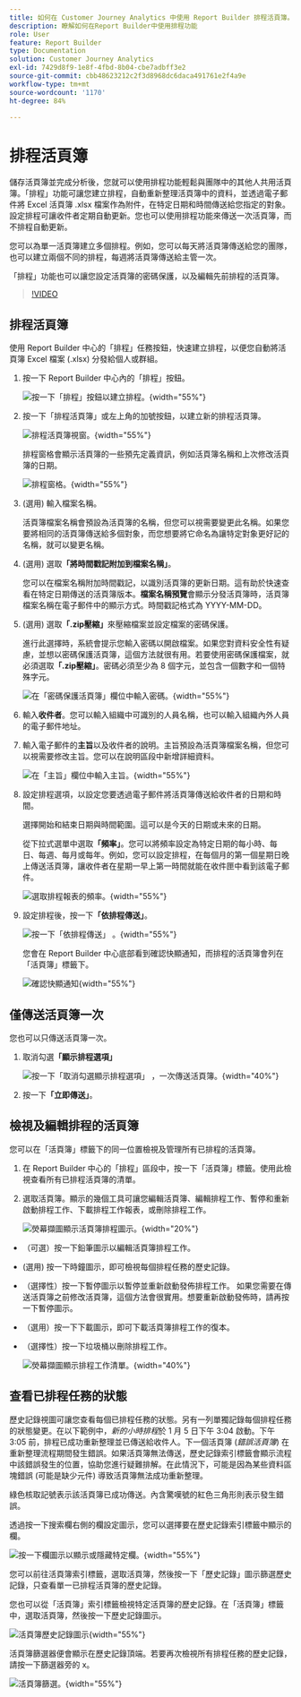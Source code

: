 ```yaml
---
title: 如何在 Customer Journey Analytics 中使用 Report Builder 排程活頁簿。
description: 瞭解如何在Report Builder中使用排程功能
role: User
feature: Report Builder
type: Documentation
solution: Customer Journey Analytics
exl-id: 7429d8f9-1e8f-4fbd-8b04-cbe7adbff3e2
source-git-commit: cbb48623212c2f3d8968dc6daca491761e2f4a9e
workflow-type: tm+mt
source-wordcount: '1170'
ht-degree: 84%

---
```


# 排程活頁簿

儲存活頁簿並完成分析後，您就可以使用排程功能輕鬆與團隊中的其他人共用活頁簿。「排程」功能可讓您建立排程，自動重新整理活頁簿中的資料，並透過電子郵件將 Excel 活頁簿 .xlsx 檔案作為附件，在特定日期和時間傳送給您指定的對象。設定排程可讓收件者定期自動更新。您也可以使用排程功能來傳送一次活頁簿，而不排程自動更新。

您可以為單一活頁簿建立多個排程。例如，您可以每天將活頁簿傳送給您的團隊，也可以建立兩個不同的排程，每週將活頁簿傳送給主管一次。

「排程」功能也可以讓您設定活頁簿的密碼保護，以及編輯先前排程的活頁簿。

>[!VIDEO](https://video.tv.adobe.com/v/3413079/?quality=12&learn=on)

## 排程活頁簿

使用 Report Builder 中心的「排程」任務按鈕，快速建立排程，以便您自動將活頁簿 Excel 檔案 (.xlsx) 分發給個人或群組。

1. 按一下 Report Builder 中心內的「排程」按鈕。

   ![按一下「排程」按鈕以建立排程。](./assets/schedule-button.png){width="55%"}

1. 按一下「排程活頁簿」或左上角的加號按鈕，以建立新的排程活頁簿。

   ![排程活頁簿視窗。](./assets/schedule-workbook.png){width="55%"}

   排程窗格會顯示活頁簿的一些預先定義資訊，例如活頁簿名稱和上次修改活頁簿的日期。

   ![排程窗格。](./assets/schedule-pane.png){width="55%"}

1. (選用) 輸入檔案名稱。

   活頁簿檔案名稱會預設為活頁簿的名稱，但您可以視需要變更此名稱。如果您要將相同的活頁簿傳送給多個對象，而您想要將它命名為讓特定對象更好記的名稱，就可以變更名稱。

1. (選用) 選取&#x200B;**「將時間戳記附加到檔案名稱」**。

   您可以在檔案名稱附加時間戳記，以識別活頁簿的更新日期。這有助於快速查看在特定日期傳送的活頁簿版本。**檔案名稱預覽**&#x200B;會顯示分發活頁簿時，活頁簿檔案名稱在電子郵件中的顯示方式。時間戳記格式為 YYYY-MM-DD。

1. (選用) 選取&#x200B;**「.zip壓縮」**&#x200B;來壓縮檔案並設定檔案的密碼保護。

   進行此選擇時，系統會提示您輸入密碼以開啟檔案。如果您對資料安全性有疑慮，並想以密碼保護活頁簿，這個方法就很有用。若要使用密碼保護檔案，就必須選取&#x200B;**「.zip壓縮」**。密碼必須至少為 8 個字元，並包含一個數字和一個特殊字元。

   ![在「密碼保護活頁簿」欄位中輸入密碼。](./assets/zip-compression.png){width="55%"}

1. 輸入&#x200B;**收件者**。您可以輸入組織中可識別的人員名稱，也可以輸入組織內外人員的電子郵件地址。

1. 輸入電子郵件的&#x200B;**主旨**&#x200B;以及收件者的說明。主旨預設為活頁簿檔案名稱，但您可以視需要修改主旨。您可以在說明區段中新增詳細資料。

   ![在「主旨」欄位中輸入主旨。](./assets/recipients-subject.png){width="55%"}

1. 設定排程選項，以設定您要透過電子郵件將活頁簿傳送給收件者的日期和時間。

   選擇開始和結束日期與時間範圍。這可以是今天的日期或未來的日期。

   從下拉式選單中選取&#x200B;**「頻率」**。您可以將頻率設定為特定日期的每小時、每日、每週、每月或每年。例如，您可以設定排程，在每個月的第一個星期日晚上傳送活頁簿，讓收件者在星期一早上第一時間就能在收件匣中看到該電子郵件。

   ![選取排程報表的頻率。](./assets/frequency.png){width="55%"}

1. 設定排程後，按一下&#x200B;**「依排程傳送」**。

   ![按一下「依排程傳送」 。](./assets/send-on-schedule.png){width="55%"}

   您會在 Report Builder 中心底部看到確認快顯通知，而排程的活頁簿會列在「活頁簿」標籤下。

   ![確認快顯通知](./assets/confirmation-toast.png){width="55%"}

## 僅傳送活頁簿一次

您也可以只傳送活頁簿一次。

1. 取消勾選&#x200B;**「顯示排程選項」**

   ![按一下「取消勾選顯示排程選項」 ，一次傳送活頁簿。](./assets/send-now.png){width="40%"}

1. 按一下&#x200B;**「立即傳送」**。

## 檢視及編輯排程的活頁簿

您可以在「活頁簿」標籤下的同一位置檢視及管理所有已排程的活頁簿。

1. 在 Report Builder 中心的「排程」區段中，按一下「活頁簿」標籤。使用此檢視查看所有已排程活頁簿的清單。

1. 選取活頁簿。顯示的幾個工具可讓您編輯活頁簿、編輯排程工作、暫停和重新啟動排程工作、下載排程工作報表，或刪除排程工作。

   ![熒幕擷圖顯示活頁簿排程圖示。](./assets/schedule-icons.png){width="20%"}

* （可選）按一下鉛筆圖示以編輯活頁簿排程工作。

* (選用) 按一下時鐘圖示，即可檢視每個排程任務的歷史記錄。

* （選擇性）按一下暫停圖示以暫停並重新啟動發佈排程工作。 如果您需要在傳送活頁簿之前修改活頁簿，這個方法會很實用。想要重新啟動發佈時，請再按一下暫停圖示。

* （選用）按一下下載圖示，即可下載活頁簿排程工作的復本。

* （選擇性）按一下垃圾桶以刪除排程工作。

  ![熒幕擷圖顯示排程工作清單。](./assets/selected-workbook.png){width="40%"}

## 查看已排程任務的狀態

歷史記錄視圖可讓您查看每個已排程任務的狀態。另有一列單獨記錄每個排程任務的狀態變更。在以下範例中，*新的小時排程*&#x200B;於 1 月 5 日下午 3:04 啟動。下午 3:05 前，排程已成功重新整理並已傳送給收件人。下一個活頁簿 (*錯誤活頁簿*) 在重新整理流程期間發生錯誤。如果活頁簿無法傳送，歷史記錄索引標籤會顯示流程中該錯誤發生的位置，協助您進行疑難排解。在此情況下，可能是因為某些資料區塊錯誤 (可能是缺少元件) 導致活頁簿無法成功重新整理。

綠色核取記號表示該活頁簿已成功傳送。內含驚嘆號的紅色三角形則表示發生錯誤。

透過按一下搜索欄右側的欄設定圖示，您可以選擇要在歷史記錄索引標籤中顯示的欄。

![按一下欄圖示以顯示或隱藏特定欄。](./assets/history.png){width="55%"}

您可以前往活頁簿索引標籤，選取活頁簿，然後按一下「歷史記錄」圖示篩選歷史記錄，只查看單一已排程活頁簿的歷史記錄。

您也可以從「活頁簿」索引標籤檢視特定活頁簿的歷史記錄。在「活頁簿」標籤中，選取活頁簿，然後按一下歷史記錄圖示。

![活頁簿歷史記錄圖示](./assets/history2.png){width="55%"}

活頁簿篩選器便會顯示在歷史記錄頂端。若要再次檢視所有排程任務的歷史記錄，請按一下篩選器旁的 x。

![活頁簿篩選。](./assets/history3.png){width="55%"}
